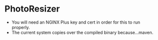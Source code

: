 # PhotoResizer
<ul>
<li>You will need an NGINX Plus key and cert in order for this to run properly.</li>
<li>The current system copies over the compiled binary because...maven.</li>
</ul>